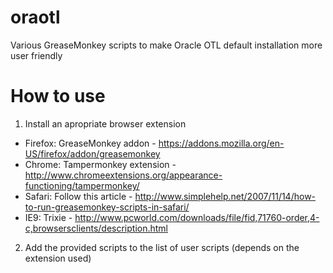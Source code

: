 oraotl
======

Various GreaseMonkey scripts to make Oracle OTL default installation more user friendly

How to use
============
1. Install an apropriate browser extension
- Firefox: GreaseMonkey addon - https://addons.mozilla.org/en-US/firefox/addon/greasemonkey
- Chrome: Tampermonkey extension - http://www.chromeextensions.org/appearance-functioning/tampermonkey/
- Safari: Follow this article - http://www.simplehelp.net/2007/11/14/how-to-run-greasemonkey-scripts-in-safari/
- IE9: Trixie - http://www.pcworld.com/downloads/file/fid,71760-order,4-c,browsersclients/description.html

2. Add the provided scripts to the list of user scripts (depends on the extension used)